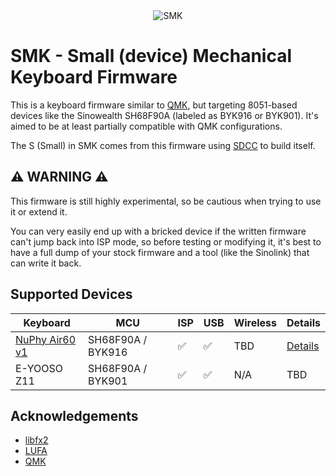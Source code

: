 <div align="center">
  <img src="https://github.com/carlossless/smk/assets/498906/30535a69-47a5-4229-8e08-fe2a840d8355" alt="SMK" />
</div>

# SMK - Small (device) Mechanical Keyboard Firmware

This is a keyboard firmware similar to [QMK](https://github.com/qmk/qmk_firmware), but targeting 8051-based devices like the Sinowealth SH68F90A (labeled as BYK916 or BYK901). It's aimed to be at least partially compatible with QMK configurations.

The S (Small) in SMK comes from this firmware using [SDCC](https://sdcc.sourceforge.net/) to build itself.

## ⚠️ WARNING ⚠️

This firmware is still highly experimental, so be cautious when trying to use it or extend it.

You can very easily end up with a bricked device if the written firmware can't jump back into ISP mode, so before testing or modifying it, it's best to have a full dump of your stock firmware and a tool (like the Sinolink) that can write it back.

## Supported Devices

| Keyboard | MCU | ISP | USB | Wireless | Details |
| -------- | --- | --- | --- | -------- | ------- |
| [NuPhy Air60 v1](https://nuphy.com/products/air60) | SH68F90A / BYK916 | ✅ | ✅ | TBD | [Details](docs/nuphy-air60.md) |
| E-YOOSO Z11 | SH68F90A / BYK901 | ✅ | ✅ | N/A | TBD |

## Acknowledgements

* [libfx2](https://github.com/whitequark/libfx2)
* [LUFA](https://github.com/abcminiuser/lufa)
* [QMK](https://github.com/qmk/qmk_firmware)
